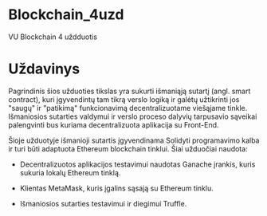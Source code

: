 # Blockchain_4uzd
VU Blockchain 4 uždduotis

# Uždavinys

Pagrindinis šios užduoties tikslas yra sukurti išmaniąją sutartį (angl. smart contract), kuri įgyvendintų tam tikrą verslo logiką ir galėtų užtikrinti jos "saugų" ir "patikimą" funkcionavimą decentralizuotame viešąjame tinkle. Išmaniosios sutarties valdymui ir verslo proceso dalyvių tarpusavio sąveikai palengvinti bus kuriama decentralizuota aplikacija su Front-End.

Šioje užduotyje išmanioji sutartis įgyvendinama Solidyti programavimo kalba ir turi būti adaptuota Ethereum blockchain tinklui. Šiai užduočiai naudota:

- Decentralizuotos aplikacijos testavimui naudotas Ganache įrankis, kuris sukuria lokalų Ethereum tinklą.

- Klientas MetaMask, kuris įgalins sąsają su Ethereum tinklu.

- Išmaniosios sutarties testavimui ir diegimui Truffle.